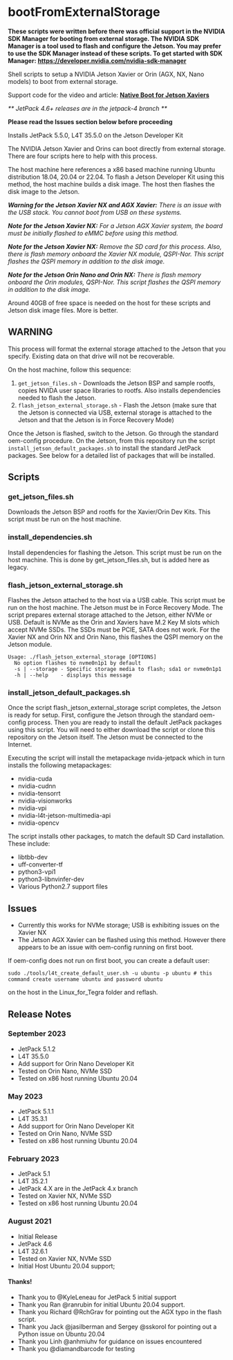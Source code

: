 # bootFromExternalStorage
<b>These scripts were written before there was official support in the NVIDIA SDK Manager for booting from external storage. The NVIDIA SDK Manager is a tool used to flash and configure the Jetson. You may prefer to use the SDK Manager instead of these scripts. To get started with SDK Manager: https://developer.nvidia.com/nvidia-sdk-manager</b>

Shell scripts to setup a NVIDIA Jetson Xavier or Orin (AGX, NX, Nano models) to boot from external storage.

Support code for the video and article: [**Native Boot for Jetson Xaviers**](https://www.jetsonhacks.com/2021/08/25/native-boot-for-jetson-xaviers/)

_** JetPack 4.6+ releases are in the jetpack-4 branch **_

**Please read the Issues section below before proceeding**

Installs JetPack 5.5.0, L4T 35.5.0 on the Jetson Developer Kit

The NVIDIA Jetson Xavier and Orins can boot directly from external storage. 
There are four scripts here to help with this process.

The host machine here references a x86 based machine running Ubuntu distribution 18.04, 20.04 or 22.04. To flash a Jetson Developer Kit using this method, the host machine builds a disk image. The host then flashes the disk image to the Jetson. 

_**Warning for the Jetson Xavier NX and AGX Xavier:** There is an issue with the USB stack. You cannot boot from USB on these systems._

_**Note for the Jetson Xavier NX:** For a Jetson AGX Xavier system, the board must be initially flashed to eMMC before using this method._

_**Note for the Jetson Xavier NX:** Remove the SD card for this process. Also, there is flash memory onboard the Xavier NX module, QSPI-Nor.  This script flashes the QSPI memory in addition to the disk image._

_**Note for the Jetson Orin Nano and Orin NX:** There is flash memory onboard the Orin modules, QSPI-Nor.  This script flashes the QSPI memory in addition to the disk image._

Around 40GB of free space is needed on the host for these scripts and Jetson disk image files. More is better.


## WARNING
This process will format the external storage attached to the Jetson that you specify. Existing data on that drive will not be recoverable.

On the host machine, follow this sequence:
1. `get_jetson_files.sh` - Downloads the Jetson BSP and sample rootfs, copies NVIDA user space libraries to rootfs. Also installs dependencies needed to flash the Jetson.
2. `flash_jetson_external_storage.sh` - Flash the Jetson (make sure that the Jetson is connected via USB, external storage is attached to the Jetson and that the Jetson is in Force Recovery Mode)

Once the Jetson is flashed, switch to the Jetson. Go through the standard oem-config procedure. On the Jetson, from this repository run the script `install_jetson_default_packages.sh` to install the standard JetPack packages. See below for a detailed list of packages that will be installed.

## Scripts

### get_jetson_files.sh
Downloads the Jetson BSP and rootfs for the Xavier/Orin Dev Kits. This script must be run on the host machine.

### install_dependencies.sh
Install dependencies for flashing the Jetson. This script must be run on the host machine. This is done by get_jetson_files.sh, but is added here as legacy.

### flash_jetson_external_storage.sh
Flashes the Jetson attached to the host via a USB cable. This script must be run on the host machine. The Jetson must be in Force Recovery Mode.
The script prepares external storage attached to the Jetson, either NVMe or USB. Default is NVMe as the Orin and Xaviers have M.2 Key M slots which accept NVMe SSDs. The SSDs must be PCIE, SATA does not work. For the Xavier NX and Orin NX and Orin Nano, this flashes the QSPI memory on the Jetson module.
```
Usage: ./flash_jetson_external_storage [OPTIONS]
  No option flashes to nvme0n1p1 by default
  -s | --storage - Specific storage media to flash; sda1 or nvme0n1p1
  -h | --help    - displays this message
```
 
 ### install_jetson_default_packages.sh
 Once the script flash_jetson_external_storage script completes, the Jetson is ready for setup. First, configure the Jetson through the standard oem-config process. Then you are ready to install the default JetPack packages using this script.  You will need to either download the script or clone this repository on the Jetson itself. The Jetson must be connected to the Internet.
 
 Executing the script will install the metapackage nvida-jetpack which in turn installs the following metapackages:
 
 * nvidia-cuda
 * nvidia-cudnn
 * nvidia-tensorrt
 * nvidia-visionworks
 * nvidia-vpi
 * nvidia-l4t-jetson-multimedia-api
 * nvidia-opencv
 
 The script installs other packages, to match the default SD Card installation. These include:
 
 * libtbb-dev
 * uff-converter-tf
 * python3-vpi1
 * python3-libnvinfer-dev
 * Various Python2.7 support files

## Issues
* Currently this works for NVMe storage; USB is exhibiting issues on the Xavier NX
* The Jetson AGX Xavier can be flashed using this method. However there appears to be an issue with oem-config running on first boot.

If oem-config does not run on first boot, you can create a default user:

`sudo ./tools/l4t_create_default_user.sh -u ubuntu -p ubuntu # this command create username ubuntu and password ubuntu`

on the host in the Linux_for_Tegra folder and reflash.

## Release Notes

### September 2023
* JetPack 5.1.2
* L4T 35.5.0
* Add support for Orin Nano Developer Kit
* Tested on Orin Nano, NVMe SSD
* Tested on x86 host running Ubuntu 20.04

### May 2023
* JetPack 5.1.1
* L4T 35.3.1
* Add support for Orin Nano Developer Kit
* Tested on Orin Nano, NVMe SSD
* Tested on x86 host running Ubuntu 20.04

### February 2023
* JetPack 5.1
* L4T 35.2.1
* JetPack 4.X are in the JetPack 4.x branch
* Tested on Xavier NX, NVMe SSD
* Tested on x86 host running Ubuntu 20.04

### August 2021
* Initial Release
* JetPack 4.6
* L4T 32.6.1
* Tested on Xavier NX, NVMe SSD
* Initial Host Ubuntu 20.04 support; 

#### Thanks!
* Thank you to @KyleLeneau for JetPack 5 initial support
* Thank you Ran @ranrubin for initial Ubuntu 20.04 support.
* Thank you Richard @RchGrav for pointing out the AGX typo in the flash script.
* Thank you Jack @jasilberman and Sergey @sskorol for pointing out a Python issue on Ubuntu 20.04
* Thank you Linh @anhmiuhv for guidance on issues encountered
* Thank you @diamandbarcode for testing

